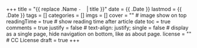 +++
title = "{{ replace .Name `-` ` ` | title }}"
date = {{ .Date }}
lastmod = {{ .Date }}
tags = []
categories = []
imgs = []
cover = ""  # image show on top
readingTime = true  # show reading time after article date
toc = true
comments = true
justify = false  # text-align: justify;
single = false  # display as a single page, hide navigation on bottom, like as about page.
license = ""  # CC License
draft = true
+++
